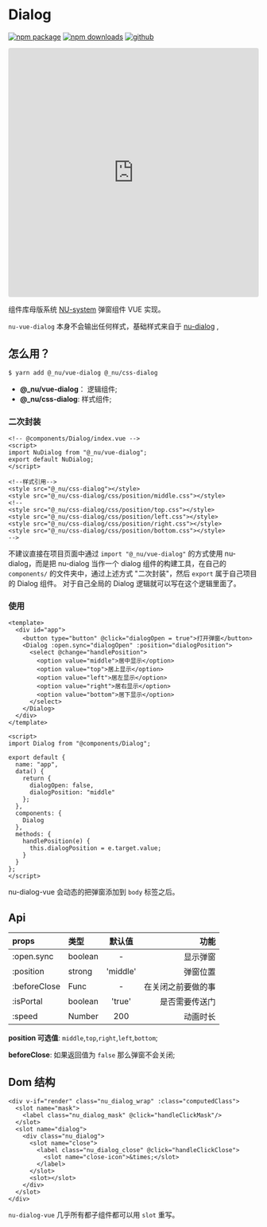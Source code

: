 # Dialog

[![npm package][npm-badge]][npm-url]
[![npm downloads][npm-downloads]][npm-url]
[![github][git-badge]][git-url]

[npm-badge]: https://img.shields.io/npm/v/@_nu/vue-dialog.svg
[npm-url]: https://www.npmjs.org/package/@_nu/vue-dialog
[npm-downloads]: https://img.shields.io/npm/dw/@_nu/vue-dialog
[git-url]: https://github.com/nu-system/vue-dialog
[git-badge]: https://img.shields.io/github/stars/nu-system/vue-dialog.svg?style=social

<iframe src="https://codesandbox.io/embed/nudialogvue-phc9q?autoresize=1&fontsize=14&hidenavigation=1&view=preview" title="nu-dialog-vue" allow="geolocation; microphone; camera; midi; vr; accelerometer; gyroscope; payment; ambient-light-sensor; encrypted-media" style="width:100%; height:500px; border:0; border-radius: 4px; overflow:hidden;" sandbox="allow-modals allow-forms allow-popups allow-scripts allow-same-origin"></iframe>

组件库母版系统 [NU-system](https://nu-system.github.io/) 弹窗组件 VUE 实现。

`nu-vue-dialog` 本身不会输出任何样式，基础样式来自于 [nu-dialog](https://nu-system.github.io/css/dialog/) ,

<ClientOnly>
<DialogDemo/>
</ClientOnly>

## 怎么用？

```bash
$ yarn add @_nu/vue-dialog @_nu/css-dialog
```

- **@\_nu/vue-dialog**： 逻辑组件;
- **@\_nu/css-dialog**: 样式组件;

### 二次封装

```vue
<!-- @components/Dialog/index.vue -->
<script>
import NuDialog from "@_nu/vue-dialog";
export default NuDialog;
</script>

<!--样式引用-->
<style src="@_nu/css-dialog"></style>
<style src="@_nu/css-dialog/css/position/middle.css"></style>
<!-- 
<style src="@_nu/css-dialog/css/position/top.css"></style>
<style src="@_nu/css-dialog/css/position/left.css"></style>
<style src="@_nu/css-dialog/css/position/right.css"></style>
<style src="@_nu/css-dialog/css/position/bottom.css"></style> 
-->
```

不建议直接在项目页面中通过 `import "@_nu/vue-dialog"` 的方式使用 nu-dialog，而是把 nu-dialog 当作一个 dialog 组件的构建工具，在自己的 `components/` 的文件夹中，通过上述方式 "二次封装"，然后 `export` 属于自己项目的 Dialog 组件。
对于自己全局的 Dialog 逻辑就可以写在这个逻辑里面了。

### 使用

```vue
<template>
  <div id="app">
    <button type="button" @click="dialogOpen = true">打开弹窗</button>
    <Dialog :open.sync="dialogOpen" :position="dialogPosition">
      <select @change="handlePosition">
        <option value="middle">居中显示</option>
        <option value="top">居上显示</option>
        <option value="left">居左显示</option>
        <option value="right">居右显示</option>
        <option value="bottom">居下显示</option>
      </select>
    </Dialog>
  </div>
</template>

<script>
import Dialog from "@components/Dialog";

export default {
  name: "app",
  data() {
    return {
      dialogOpen: false,
      dialogPosition: "middle"
    };
  },
  components: {
    Dialog
  },
  methods: {
    handlePosition(e) {
      this.dialogPosition = e.target.value;
    }
  }
};
</script>
```

nu-dialog-vue 会动态的把弹窗添加到 `body` 标签之后。

## Api

| props        | 类型    |  默认值  |               功能 |
| :----------- | :------ | :------: | -----------------: |
| :open.sync   | boolean |    -     |           显示弹窗 |
| :position    | strong  | 'middle' |           弹窗位置 |
| :beforeClose | Func    |    -     | 在关闭之前要做的事 |
| :isPortal    | boolean |  'true'  |     是否需要传送门 |
| :speed       | Number  |   200    |           动画时长 |

**position 可选值**: `middle`,`top`,`right`,`left`,`bottom`;

**beforeClose**: 如果返回值为 `false` 那么弹窗不会关闭;

## Dom 结构

```vue
<div v-if="render" class="nu_dialog_wrap" :class="computedClass">
  <slot name="mask">
    <label class="nu_dialog_mask" @click="handleClickMask"/>
  </slot>
  <slot name="dialog">
    <div class="nu_dialog">
      <slot name="close">
        <label class="nu_dialog_close" @click="handleClickClose">
          <slot name="close-icon">&times;</slot>
        </label>
      </slot>
      <slot></slot>
    </div>
  </slot>
</div>
```

`nu-dialog-vue` 几乎所有都子组件都可以用 `slot` 重写。
